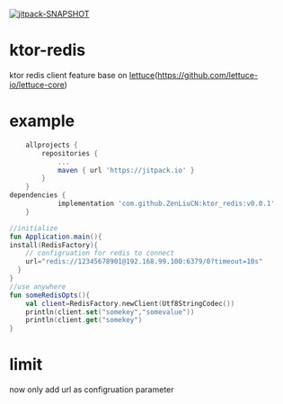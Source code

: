 
[![jitpack-SNAPSHOT](https://jitpack.io/v/ZenLiuCN/ktor-redis.svg)](https://jitpack.io/#ZenLiuCN/ktor-redis)
# ktor-redis
ktor redis client feature base on [lettuce]()(https://github.com/lettuce-io/lettuce-core)
# example
```gradle
	allprojects {
		repositories {
			...
			maven { url 'https://jitpack.io' }
		}
	}
dependencies {
	        implementation 'com.github.ZenLiuCN:ktor_redis:v0.0.1'
	}
```
```kotlin
//initialize
fun Application.main(){
install(RedisFactory){
    // configruation for redis to connect
    url="redis://12345678901@192.168.99.100:6379/0?timeout=10s"
  }
}
//use anywhere
fun someRedisOpts(){
    val client=RedisFactory.newClient(Utf8StringCodec())
    println(client.set("somekey","somevalue"))
    println(client.get("somekey")
}

```
# limit
now only add url as configruation parameter
